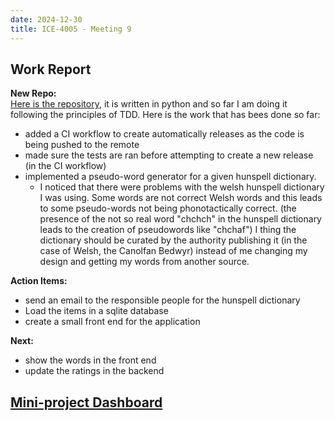 ```yaml
---
date: 2024-12-30
title: ICE-4005 - Meeting 9
---
```

## Work Report

**New Repo:**  
[Here is the repository](https://github.com/Oktogazh/prwaf_geirfa), it is written in python and so far I am doing it following the principles of TDD.
Here is the work that has bees done so far:
- added a CI workflow to create automatically releases as the code is being pushed to the remote
- made sure the tests are ran before attempting to create a new release (in the CI workflow)
- implemented a pseudo-word generator for a given hunspell dictionary.
	- I noticed that there were problems with the welsh hunspell dictionary I was using. Some words are not correct Welsh words and this leads to some pseudo-words not being phonotactically correct. (the presence of the not so real word "chchch" in the hunspell dictionary leads to the creation of pseudowords like "chchaf") I thing the dictionary should be curated by the authority publishing it (in the case of Welsh, the Canolfan Bedwyr) instead of me changing my design and getting my words from another source.

**Action Items:**
- send an email to the responsible people for the hunspell dictionary
- Load the items in a sqlite database
- create a small front end for the application


**Next:**
- show the words in the front end
- update the ratings in the backend

## [Mini-project Dashboard](<./ice-4005-dashboard>)